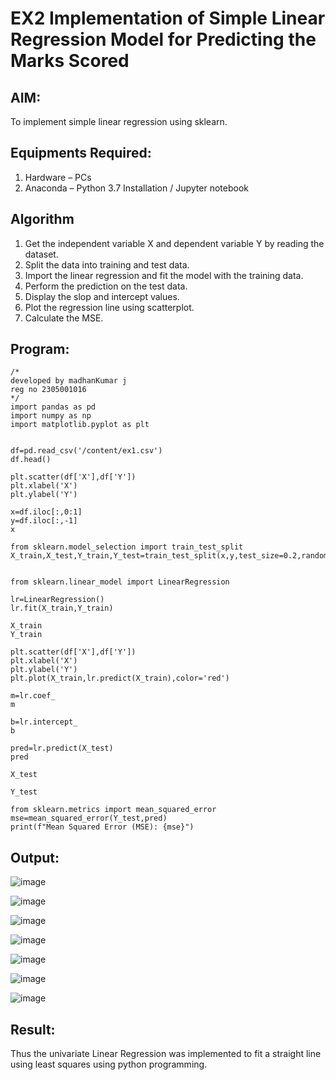 # EX2 Implementation of Simple Linear Regression Model for Predicting the Marks Scored
## AIM:
To implement simple linear regression using sklearn.

## Equipments Required:
1. Hardware – PCs
2. Anaconda – Python 3.7 Installation / Jupyter notebook

## Algorithm
1. Get the independent variable X and dependent variable Y by reading the dataset.
2. Split the data into training and test data.
3. Import the linear regression and fit the model with the training data.
4. Perform the prediction on the test data.
5. Display the slop and intercept values.
6. Plot the regression line using scatterplot.
7. Calculate the MSE.

## Program:
```
/*
developed by madhanKumar j
reg no 2305001016
*/
import pandas as pd
import numpy as np
import matplotlib.pyplot as plt


df=pd.read_csv('/content/ex1.csv')
df.head()

plt.scatter(df['X'],df['Y'])
plt.xlabel('X')
plt.ylabel('Y')

x=df.iloc[:,0:1]
y=df.iloc[:,-1]
x

from sklearn.model_selection import train_test_split
X_train,X_test,Y_train,Y_test=train_test_split(x,y,test_size=0.2,random_state=0)


from sklearn.linear_model import LinearRegression

lr=LinearRegression()
lr.fit(X_train,Y_train)

X_train
Y_train

plt.scatter(df['X'],df['Y'])
plt.xlabel('X')
plt.ylabel('Y')
plt.plot(X_train,lr.predict(X_train),color='red')

m=lr.coef_
m

b=lr.intercept_
b

pred=lr.predict(X_test)
pred

X_test

Y_test

from sklearn.metrics import mean_squared_error
mse=mean_squared_error(Y_test,pred)
print(f"Mean Squared Error (MSE): {mse}")
```

## Output:
![image](https://github.com/user-attachments/assets/effb36fe-503a-4871-88bb-ab1a60c0848e)

![image](https://github.com/user-attachments/assets/0e3f65a6-1e02-4236-8399-1556b4260110)

![image](https://github.com/user-attachments/assets/e927184c-9585-4812-99b8-7db332cf2e1a)

![image](https://github.com/user-attachments/assets/deddffae-cb84-47e5-bc35-b6a107c1eeea)

![image](https://github.com/user-attachments/assets/9355c481-353f-46e8-a226-085b56c976d7)

![image](https://github.com/user-attachments/assets/7a3e148f-43f5-428b-ae5a-b5c1128adb05)

![image](https://github.com/user-attachments/assets/b5fc3005-81cf-4565-9f05-3a5dbe0c68c5)


## Result:
Thus the univariate Linear Regression was implemented to fit a straight line using least squares using python programming.
